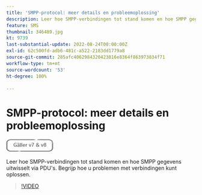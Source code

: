 ```yaml
---
title: 'SMPP-protocol: meer details en probleemoplossing'
description: Leer hoe SMPP-verbindingen tot stand komen en hoe SMPP gegevens uitwisselt via PDU's. Begrijp hoe u problemen met verbindingen kunt oplossen.
feature: SMS
thumbnail: 346489.jpg
kt: 9739
last-substantial-update: 2022-08-24T00:00:00Z
exl-id: 62c500fd-adb6-481c-a522-2183dd1779a8
source-git-commit: 285afc4062984320423816e8364f863973834f71
workflow-type: tm+mt
source-wordcount: '53'
ht-degree: 100%

---
```


# SMPP-protocol: meer details en probleemoplossing

![Geldt voor V7 en V8](../assets/V7-V8-stamp.png)

Leer hoe SMPP-verbindingen tot stand komen en hoe SMPP gegevens uitwisselt via PDU&#39;s. Begrijp hoe u problemen met verbindingen kunt oplossen.

>[!VIDEO](https://video.tv.adobe.com/v/346489?quality=12)
